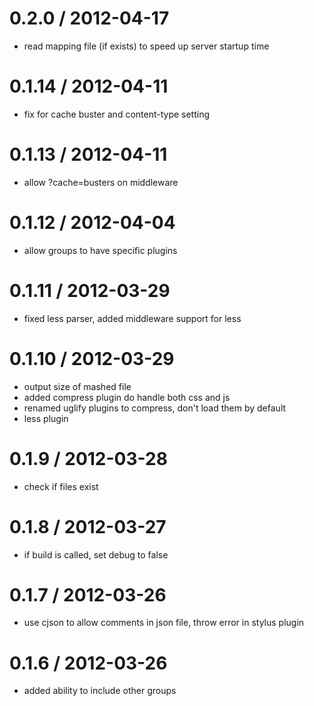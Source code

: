 
0.2.0 / 2012-04-17 
==================

  * read mapping file (if exists) to speed up server startup time

0.1.14 / 2012-04-11 
==================

  * fix for cache buster and content-type setting

0.1.13 / 2012-04-11 
==================

  * allow ?cache=busters on middleware

0.1.12 / 2012-04-04 
==================

  * allow groups to have specific plugins

0.1.11 / 2012-03-29 
==================

  * fixed less parser, added middleware support for less

0.1.10 / 2012-03-29 
==================

  * output size of mashed file
  * added compress plugin do handle both css and js
  * renamed uglify plugins to compress, don't load them by default
  * less plugin

0.1.9 / 2012-03-28
==================

  * check if files exist 

0.1.8 / 2012-03-27
==================

  * if build is called, set debug to false 

0.1.7 / 2012-03-26
==================

  * use cjson to allow comments in json file, throw error in stylus plugin 

0.1.6 / 2012-03-26
==================

  * added ability to include other groups 
